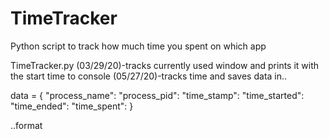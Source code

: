 # TimeTracker
Python script to track how much time you spent on which app

TimeTracker.py 
(03/29/20)-tracks currently used window and prints it with the start time to console
(05/27/20)-tracks time and saves data in..

data = {
  "process_name":
  "process_pid":
  "time_stamp":
  "time_started":
  "time_ended":
  "time_spent":
}

..format
